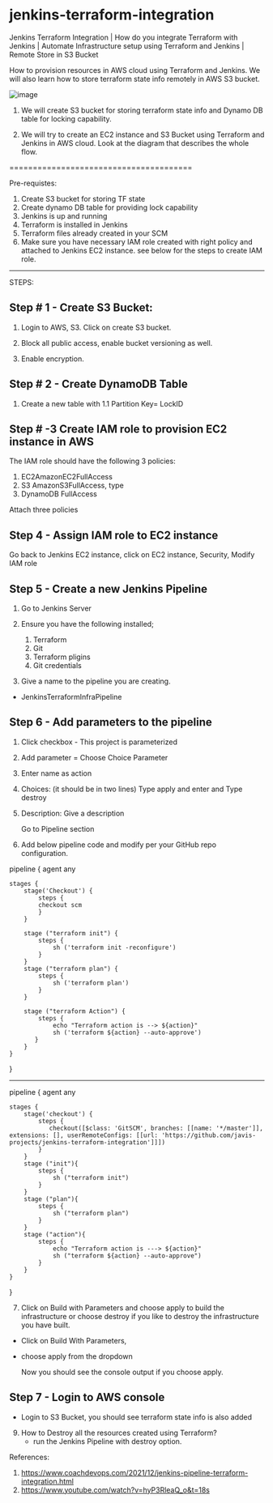 # jenkins-terraform-integration
Jenkins Terraform Integration | How do you integrate Terraform with Jenkins | Automate Infrastructure setup using Terraform and Jenkins | Remote Store in S3 Bucket

How to provision resources in AWS cloud using Terraform and Jenkins. We will also learn how to store terraform state info remotely in AWS S3 bucket.

![image](https://user-images.githubusercontent.com/104481671/200746110-17792f1e-8c8d-4424-ad0b-6fc897088a70.png)

1. We will create S3 bucket for storing terraform state info and Dynamo DB table for locking capability. 

2. We will try to create an EC2 instance and S3 Bucket using Terraform and Jenkins in AWS cloud. Look at the diagram that describes the whole flow. 

=======================================

Pre-requistes:
1. Create S3 bucket for storing TF state
2. Create dynamo DB table for providing lock capability
3. Jenkins is up and running
4. Terraform is installed in Jenkins
5. Terraform files already created in your SCM
6. Make sure you have necessary IAM role created with right policy and attached to Jenkins EC2 instance. see below for the steps to create IAM role.

-----------------------------------------------------

STEPS:

Step # 1 - 
Create S3 Bucket:
-----------------

1. Login to AWS, S3. Click on create S3 bucket.

2. Block all public access, enable bucket versioning as well.

3. Enable encryption.


Step # 2 - 
Create DynamoDB Table
---------------------

1. Create a new table with
1.1 Partition Key= LockID


Step # -3 
Create IAM role to provision EC2 instance in AWS 
------------------------------------------------

The IAM role should have the following 3 policies:
1. EC2AmazonEC2FullAccess 
2. S3 AmazonS3FullAccess, type 
3. DynamoDB FullAccess

Attach three policies


Step 4 - 
Assign IAM role to EC2 instance
-------------------------------

Go back to Jenkins EC2 instance, click on EC2 instance, Security, Modify IAM role


Step 5 - 
Create a new Jenkins Pipeline
-----------------------------

1. Go to Jenkins Server
2. Ensure you have the following installed;
    1. Terraform
    2. Git
    3. Terraform pligins
    4. Git credentials
  


3. Give a name to the pipeline you are creating.
- JenkinsTerraformInfraPipeline

Step 6 - 
Add parameters to the pipeline
-------------------------------

1. Click checkbox - This project is parameterized 

2. Add parameter = Choose Choice Parameter

3. Enter name as action

4. Choices: (it should be in two lines)
   Type apply and enter and 
   Type destroy
  
5. Description: Give a description

      Go to Pipeline section

6. Add below pipeline code and modify per your GitHub repo configuration.

pipeline {
    agent any

    stages {
        stage('Checkout') {
            steps {
            checkout scm
            }
        }
        
        stage ("terraform init") {
            steps {
                sh ('terraform init -reconfigure') 
            }
        }
        stage ("terraform plan") {
            steps {
                sh ('terraform plan') 
            }
        }
                
        stage ("terraform Action") {
            steps {
                echo "Terraform action is --> ${action}"
                sh ('terraform ${action} --auto-approve') 
           }
        }
    }
}

-------------------

pipeline {
    agent any

    stages {
        stage('checkout') {
            steps {
               checkout([$class: 'GitSCM', branches: [[name: '*/master']], extensions: [], userRemoteConfigs: [[url: 'https://github.com/javis-projects/jenkins-terraform-integration']]])
            }
        }
        stage ("init"){
            steps {
                sh ("terraform init")
            }
        }
        stage ("plan"){
            steps {
                sh ("terraform plan")
            }
        }
        stage ("action"){
            steps {
                echo "Terraform action is ---> ${action}"
                sh ("terraform ${action} --auto-approve")
            }
        }
    }
}

7. Click on Build with Parameters and choose apply to build the infrastructure or choose destroy if you like to destroy the infrastructure you have built. 

- Click on Build With Parameters,
- choose apply from the dropdown

   Now you should see the console output if you choose apply.

Step 7 - 
Login to AWS console
---------------------

- Login to S3 Bucket, you should see terraform state info is also added



9. How to Destroy all the resources created using Terraform?
   - run the Jenkins Pipeline with destroy option.



References: 
1. https://www.coachdevops.com/2021/12/jenkins-pipeline-terraform-integration.html
2. https://www.youtube.com/watch?v=hyP3RleaQ_o&t=18s

